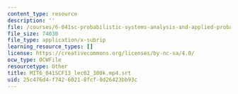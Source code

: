 ```yaml
---
content_type: resource
description: ''
file: /courses/6-041sc-probabilistic-systems-analysis-and-applied-probability-fall-2013/25c476d4f74260218fcf0d26423bb93c_MIT6_041SCF13_lec02_300k.mp4.srt
file_size: 74030
file_type: application/x-subrip
learning_resource_types: []
license: https://creativecommons.org/licenses/by-nc-sa/4.0/
ocw_type: OCWFile
resourcetype: Other
title: MIT6_041SCF13_lec02_300k.mp4.srt
uid: 25c476d4-f742-6021-8fcf-0d26423bb93c
---
```

